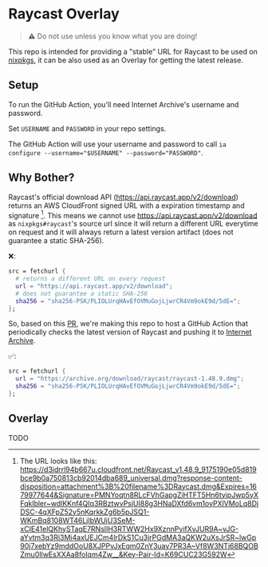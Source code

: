 # Raycast Overlay

> ⚠️ Do not use unless you know what you are doing!

This repo is intended for providing a "stable" URL for Raycast to be used on [nixpkgs](https://github.com/nixos/nixpkgs), it can be also used as an Overlay for getting the latest release.

## Setup

To run the GitHub Action, you'll need Internet Archive's username and password.

Set `USERNAME` and `PASSWORD` in your repo settings.

The GitHub Action will use your username and password to call `ia configure --username="$USERNAME" --password="PASSWORD"`.

## Why Bother?

Raycast's official download API (https://api.raycast.app/v2/download) returns an AWS CloudFront signed URL with a expiration timestamp and signature [^1].
This means we cannot use <https://api.raycast.app/v2/download> as `nixpkgs#raycast`'s source url since it will return a different URL everytime on request and it will always return a latest version artifact (does not guarantee a static SHA-256).

[^1]: The URL looks like this: https://d3jdrrl94b667u.cloudfront.net/Raycast_v1.48.9_9175190e05d819bce9b0a750813cb92014dba689_universal.dmg?response-content-disposition=attachment%3B%20filename%3DRaycast.dmg&Expires=1679977644&Signature=PMNYoqtn8RLcFVhGapgZiHTFT5Hn6tyipJwp5yXFqklbler~wdlKKnf4QIq3RBztwvPsjUI88g3HNaDXfd6vm1oyPXlVMoLq8DjDSC-4qXFpZ52y5nKqrkkZg6b5pJSQ1-WKmBq8108WT46LjIbWUjU3SeM-xCIE41elQKhySTaqE7RNslIH3RTWW2Hx9XznnPvifXvJUR9A~vJG-aYvtm3q3Ri3Mi4axUEJCm4lrDkS1Cu3jrPGdMA3aQKW2uXsJrSR~lwGp90j7xebYz9mddOoU8XJPPvJxEqm0ZnY3uay7PR3A~Vf8W3NTj68BQOBZmu0IlwEsXXAa8foIqm4Zw__&Key-Pair-Id=K69CUC23G592W

❌:
```nix
src = fetchurl {
  # returns a different URL on every request
  url = "https://api.raycast.app/v2/download";
  # does not guarantee a static SHA-256
  sha256 = "sha256-PSK/PLIOLUrqHAvEfOVMuGojLjwrCR4Vm9okE9d/5dE=";
};
```

So, based on this [PR](https://github.com/NixOS/nixpkgs/pull/223495#issuecomment-1486800799), we're making this repo to host a GitHub Action that periodically checks the latest version of Raycast and pushing it to [Internet Archive](https://web.archive.org).

✅:
```nix
src = fetchurl {
  url = "https://archive.org/download/raycast/raycast-1.48.9.dmg";
  sha256 = "sha256-PSK/PLIOLUrqHAvEfOVMuGojLjwrCR4Vm9okE9d/5dE=";
};
```

## Overlay

TODO
